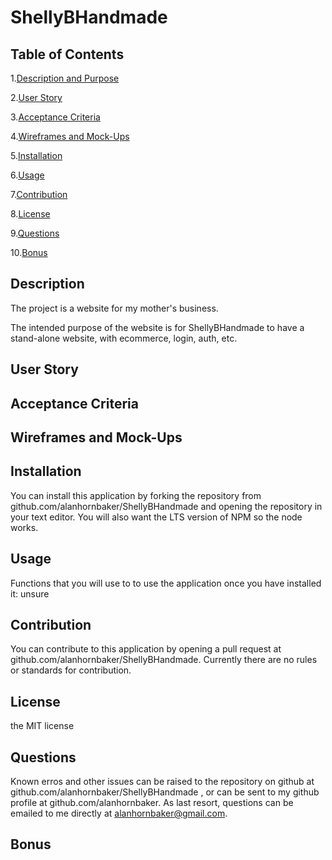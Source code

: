 # ShellyBHandmade

## Table of Contents

1.[Description and Purpose](#description)

2.[User Story](#userStory)

3.[Acceptance Criteria](#acceptanceCriteria)

4.[Wireframes and Mock-Ups](#mockups)

5.[Installation](#installation)

6.[Usage](#usage)

7.[Contribution](#contribution)

8.[License](#license)

9.[Questions](#questions)

10.[Bonus](#Bonus)

## Description

The project is a website for my mother's business.

The intended purpose of the website is for ShellyBHandmade to have a stand-alone website, with ecommerce, login, auth, etc.

## User Story

## Acceptance Criteria

## Wireframes and Mock-Ups

## Installation

You can install this application by forking the repository from github.com/alanhornbaker/ShellyBHandmade and opening the repository in your text editor. You will also want the LTS version of NPM so the node works.

## Usage

Functions that you will use to to use the application once you have installed it:
unsure

## Contribution

You can contribute to this application by opening a pull request at github.com/alanhornbaker/ShellyBHandmade. Currently there are no rules or standards for contribution.

## License

the MIT license

## Questions

Known erros and other issues can be raised to the repository on github at github.com/alanhornbaker/ShellyBHandmade , or can be sent to my github profile at github.com/alanhornbaker. As last resort, questions can be emailed to me directly at alanhornbaker@gmail.com.

## Bonus
